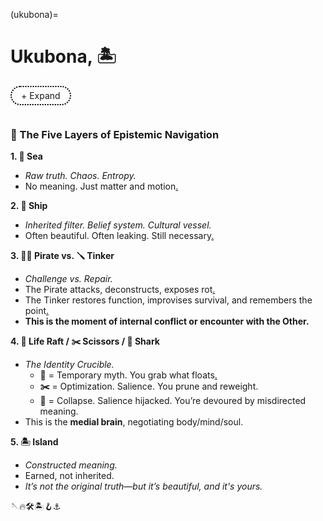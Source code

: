 (ukubona)=
# Ukubona, 🏝️ 


<style>
  /* Apply styles only to elements with the custom class */
  .custom-details summary {
    list-style: none;  /* Remove default dropdown triangle */
    cursor: pointer;
    font-weight: normal; /* Normal text weight */
    display: inline-block;
    padding: 5px 15px;
    border: 2px dotted black; /* Dotted circle */
    border-radius: 20px; /* Make it rounded */
    text-align: center;
    transition: color 0.3s ease-in-out; /* Smooth transition */
  }

  .custom-details summary:hover {
    color: lightgray; /* Change text color on hover */
  }

  .custom-details summary::-webkit-details-marker {
    display: none; /* Remove marker in WebKit (Chrome, Safari) */
  }
</style>

<details class="custom-details">
  <summary>+ Expand</summary>
  <iframe src="pdfs/s-thesis.pdf" width="100%" height="1000px" style="border:none;"></iframe>
  <blockquote style="border-left: 4px solid #ccc; padding-left: 10px; color: #555;">
    <em>
      <details>
        <summary></summary>
        <ol start="1">
          <li>Pericentral
            <ul>
              <li>jhustata muzaale@icloud.com</li>
              <li>jhutrc muzaale@jhmi.edu</li>
              <li>jhurepos jhurepos@gmail.com</li>
              <li>muzaale muzaale@gmail.com</li>
              <li><code>abikesa abikesa.sh@gmail.com</code></li>
              <li>bernstein amuzaale@gmail.com</li>
              <li>hierarchicalmodels abimereki@outlook.com</li>
            </ul>
            <pre><code># github-recovery-codes.txt for hierarchicalmodels
afa97-9f11f
529c6-3780b
d2c71-3b0d3
3d2d8-93a66
1db1c-bd5f5
0de4a-d5708
f1640-44f4a
b435e-a5a70
6b9df-63b24
a37c3-9fd80
9bbd9-4b85d
4f231-06a76
a7d77-9de5c
1e6ef-e5084
b7f77-cb7a1
2f99c-c8223</code></pre>
          </li>
          <li value="5">Cingulo-Insular</li>
        </ol>
      </details>
    </em>
    <p>--<a href="https://en.wikipedia.org/wiki/Lucina_Uddin">Lucina Uddin</a></p>
  </blockquote>
</details>

<script>
  document.addEventListener("DOMContentLoaded", function() {
    const details = document.querySelector(".custom-details");
    const summary = details.querySelector("summary");
    if (details && summary) {
      details.addEventListener("toggle", function() {
        summary.textContent = details.open ? "- Collapse" : "+ Expand";
      });
    }
  });
</script>

<p></p>
<p></p>


```{bibliography}
```

 
### 🔱 The Five Layers of Epistemic Navigation

**1. 🌊 Sea**  
- *Raw truth. Chaos. Entropy.*  
- No meaning. Just matter and motion[.](ukubona/ukubona.md)

**2. 🚢 Ship**  
- *Inherited filter. Belief system. Cultural vessel.*  
- Often beautiful. Often leaking. Still necessary[.](pdfs/usaid-elon.pdf)

**3. 🏴‍☠️ Pirate vs. 🪛 Tinker**  
- *Challenge vs. Repair.*  
- The Pirate attacks, deconstructs, exposes rot[.](ukubona/e-verify.md)  
- The Tinker restores function, improvises survival, and remembers the point[.](ukubona/poetic-essay.md)  
- **This is the moment of internal conflict or encounter with the Other.**

**4. 🛟 Life Raft / ✂️ Scissors / 🦈 Shark**  
- *The Identity Crucible.*  
  - **🛟** = Temporary myth. You grab what floats[.](pdfs/offer-letter.pdf)  
  - **✂️** = Optimization. Salience. You prune and reweight.  
  - **🦈** = Collapse. Salience hijacked. You’re devoured by misdirected meaning.  
- This is the **medial brain**, negotiating body/mind/soul.  

**5. 🏝️ Island**  
- *Constructed meaning.*  
- Earned, not inherited.  
- *It’s not the original truth—but it’s beautiful, and it's yours.*

🪡🔥🛠️🏝️🪝⚓️ 